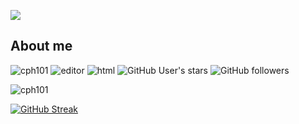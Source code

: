 [![](https://readme-typing-svg.demolab.com?font=Fira+Code&pause=1000&color=6ac932&width=510&lines=cph101+-+JavaScript+and+SwifUI+developer;3+years+experience+in+HTML+and+JavaScript;Dabbling+in+Swift+%F0%9F%A6%85)]()

<h2>About me</h2>
<p align="left"> 
  <img src="https://komarev.com/ghpvc/?username=cph101&label=Profile Visitors&color=6ac932&style=flat" alt="cph101" /> 
  <img href="https://replit.com/@cph101" src="https://img.shields.io/badge/Editor-Replit-yellowgreen/?logo=Replit&color=6ac932" alt="editor">
  <img src="https://img.shields.io/badge/Knows-HTML-blue/?logo=html5&logoColor=warning&color=6ac932" alt="html">
  <img alt="GitHub User's stars" src="https://img.shields.io/github/stars/cph101?color=6ac932&label=User%20Stars&logo=github&logoColor=yellow">
  <img alt="GitHub followers" src="https://img.shields.io/github/followers/cph101?color=6ac932&label=User%20Followers&logo=github">
       </p>
<p align="left"><a><img src="https://github-profile-trophy.vercel.app/?username=cph101&theme=gotham&no-bg=true" alt="cph101" /></a> </p>

[![GitHub Streak](https://streak-stats.demolab.com?user=cph101&theme=github-dark&stroke=6AC932&ring=6AC932&sideLabels=6AC932&currStreakLabel=6AC932&fire=6AC932&background=DD272700)](https://git.io/streak-stats)
